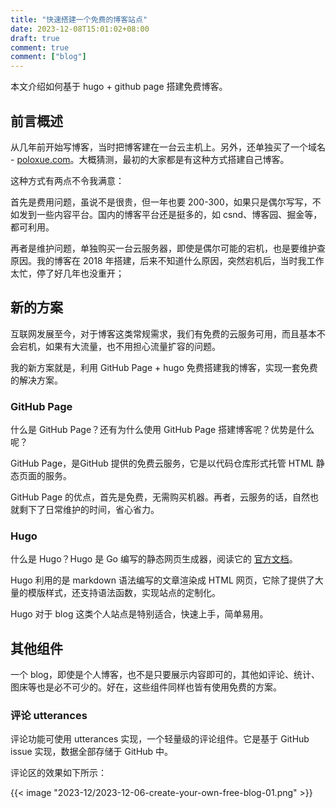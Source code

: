 ```yaml
---
title: "快速搭建一个免费的博客站点"
date: 2023-12-08T15:01:02+08:00
draft: true
comment: true
comment: ["blog"]
---
```


本文介绍如何基于 hugo + github page 搭建免费博客。

## 前言概述

从几年前开始写博客，当时把博客建在一台云主机上。另外，还单独买了一个域名 - [poloxue.com](https://www.poloxue.com)。大概猜测，最初的大家都是有这种方式搭建自己博客。

这种方式有两点不令我满意：

首先是费用问题，虽说不是很贵，但一年也要 200-300，如果只是偶尔写写，不如发到一些内容平台。国内的博客平台还是挺多的，如 csnd、博客园、掘金等，都可利用。

再者是维护问题，单独购买一台云服务器，即使是偶尔可能的宕机，也是要维护查原因。我的博客在 2018 年搭建，后来不知道什么原因，突然宕机后，当时我工作太忙，停了好几年也没重开；

## 新的方案

互联网发展至今，对于博客这类常规需求，我们有免费的云服务可用，而且基本不会宕机，如果有大流量，也不用担心流量扩容的问题。

我的新方案就是，利用 GitHub Page + hugo 免费搭建我的博客，实现一套免费的解决方案。

### GitHub Page

什么是 GitHub Page？还有为什么使用 GitHub Page 搭建博客呢？优势是什么呢？

GitHub Page，是GitHub 提供的免费云服务，它是以代码仓库形式托管 HTML 静态页面的服务。

GitHub Page 的优点，首先是免费，无需购买机器。再者，云服务的话，自然也就剩下了日常维护的时间，省心省力。

### Hugo

什么是 Hugo？Hugo 是 Go 编写的静态网页生成器，阅读它的 [官方文档](https://gohugo.io/documentation/)。

Hugo 利用的是 markdown 语法编写的文章渲染成 HTML 网页，它除了提供了大量的模版样式，还支持语法函数，实现站点的定制化。

Hugo 对于 blog 这类个人站点是特别适合，快速上手，简单易用。

## 其他组件

一个 blog，即使是个人博客，也不是只要展示内容即可的，其他如评论、统计、图床等也是必不可少的。好在，这些组件同样也皆有使用免费的方案。

### 评论 utterances

评论功能可使用 utterances 实现，一个轻量级的评论组件。它是基于 GitHub issue 实现，数据全部存储于 GitHub 中。

评论区的效果如下所示：

{{< image "2023-12/2023-12-06-create-your-own-free-blog-01.png" >}}

